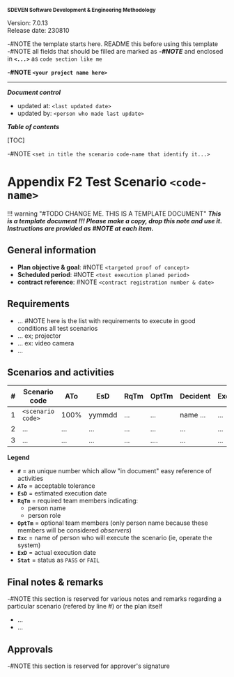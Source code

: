 <small>**SDEVEN Software Development & Engineering Methodology**</small>

Version: 7.0.13<br>
Release date: 230810



-#NOTE the template starts here. README this before using this template<br>
-#NOTE all fields that should be filled are marked as ***-#NOTE*** and enclosed in ***`<...>`*** as `code section like me`


**-#NOTE `<your project name here>`**

***

***Document control***

* updated at: `<last updated date>`<br>
* updated by: `<person who made last update>`



***Table of contents***

[TOC]


-#NOTE `<set in title the scenario code-name that identify it...>`
# Appendix F2 Test Scenario `<code-name>`


!!! warning "#TODO CHANGE ME. THIS IS A TEMPLATE DOCUMENT"
    ___This is a template document !!! Please make a copy, drop this note and use it. Instructions are provided as #NOTE at each item.___




## General information

* **Plan objective & goal**: #NOTE `<targeted proof of concept>`
* **Scheduled period**: #NOTE `<test execution planed period>`
* **contract reference**: #NOTE `<contract registration number & date>`




## Requirements

* ... #NOTE here is the list with requirements to execute in good conditions all test scenarios
* ... ex; projector
* ... ex: video camera
* ...




## Scenarios and activities


| #   | Scenario code     | ATo  | EsD    | RqTm | OptTm | Decident | Exc | ReqNt | ExD    | Stat |
| --- | ----------------- | ---- | ------ | ---- | ----- | -------- | --- | ----- | ------ | ---- |
| 1   | `<scenario code>` | 100% | yymmdd | ...  | ...   | name ... | ... | code# | yymmdd | ...  |
| 2   | ...               | ...  | ...    | ...  | ...   | ...      | ... | ...   | ...    | ...  |
| 3   | ...               | ...  | ...    | ...  | ....  | ...      | ... | ...   | ...    | ...  |


**Legend**

* **`#`** = an unique number which allow "in document" easy reference of activities
* **`ATo`** = acceptable tolerance
* **`EsD`** = estimated execution date
* **`RqTm`** = required team members indicating:
    * person name
    * person role
* **`OptTm`** = optional team members (only person name because these members will be considered *observers*)
* **`Exc`** = name of person who will execute the scenario (ie, operate the system)
* **`ExD`** = actual execution date
* **`Stat`** = status as `PASS` or `FAIL`




## Final notes & remarks

-#NOTE this section is reserved for various notes and remarks regarding a particular scenario (refered by line #) or the plan itself

* ...
* ...




## Approvals

-#NOTE this section is reserved for approver's signature




